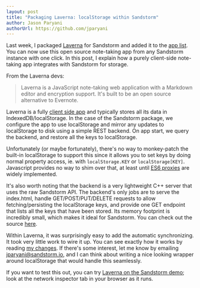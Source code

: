 ```yaml
---
layout: post
title: "Packaging Laverna: localStorage within Sandstorm"
author: Jason Paryani
authorUrl: https://github.com/jparyani
---
```


Last week, I packaged [Laverna](https://laverna.cc/) for Sandstorm and added it to the [app list](https://sandstorm.io/apps/). You can now use this open source note-taking app from any Sandstorm instance with one click. In this post, I explain how a purely client-side note-taking app integrates with Sandstorm for storage.

From the Laverna devs:

> Laverna is a JavaScript note-taking web application with a Markdown editor and encryption support. It's built to be an open source alternative to Evernote.

Laverna is a fully [client side app](https://github.com/sandstorm-io/sandstorm/wiki/Pure-client-apps) and typically stores all its data in IndexedDB/localStorage. In the case of the Sandstorm package, we configure the app to use localStorage and mirror any updates to localStorage to disk using a simple REST backend. On app start, we query the backend, and restore all the keys to localStorage.

Unfortunately (or maybe fortunately), there's no way to monkey-patch the built-in localStorage to support this since it allows you to set keys by doing normal property access, ie. with `localStorage.KEY` or `localStorage[KEY]`. Javascript provides no way to shim over that, at least until [ES6 proxies](https://github.com/lukehoban/es6features#proxies) are widely implemented. 

It's also worth noting that the backend is a very lightweight C++ server that uses the raw Sandstorm API. The backend's only jobs are to serve the index.html, handle GET/POST/PUT/DELETE requests to allow fetching/persisting the localStorage keys, and provide one GET endpoint that lists all the keys that have been stored. Its memory footprint is incredibly small, which makes it ideal for Sandstorm. You can check out the source [here](https://github.com/jparyani/laverna-sandstorm/blob/master/server.c%2B%2B).

Within Laverna, it was surprisingly easy to add the automatic synchronizing. It took very little work to wire it up. You can see exactly how it works by reading [my changes](https://github.com/jparyani/laverna/commit/38d7641fd2b0d64df80132493a933f97757f6413). If there's some interest, let me know by emailing jparyani@sandstorm.io, and I can think about writing a nice looking wrapper around localStorage that would handle this seamlessly.

If you want to test this out, you can try [Laverna on the Sandstorm demo](https://demo.sandstorm.io/appdemo/4dgxs5m0gnjmjpg88mswqsy9fj08t3z6c8kwv4y9tkgxvp9eas9h); look at the network inspector tab in your browser as it runs.